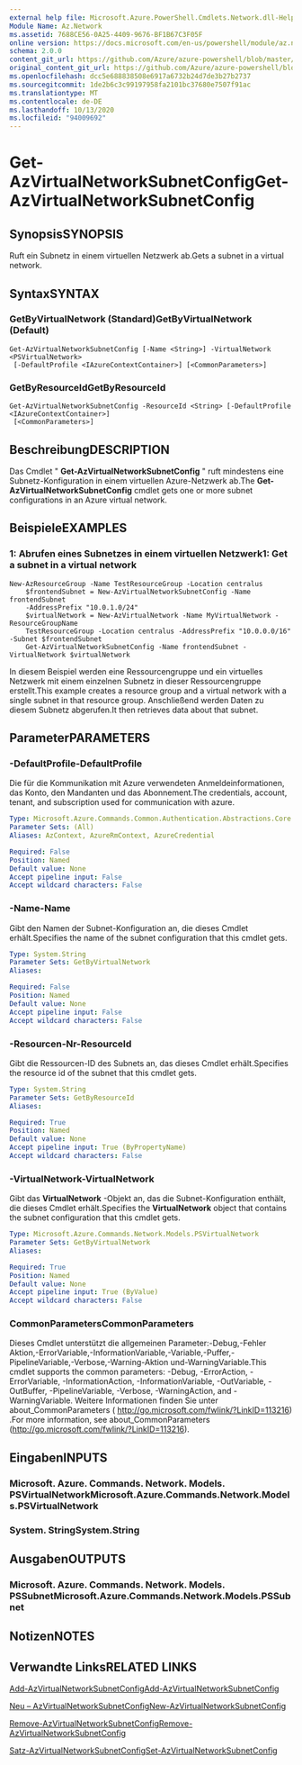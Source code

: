 ```yaml
---
external help file: Microsoft.Azure.PowerShell.Cmdlets.Network.dll-Help.xml
Module Name: Az.Network
ms.assetid: 7688CE56-0A25-4409-9676-BF1B67C3F05F
online version: https://docs.microsoft.com/en-us/powershell/module/az.network/get-azvirtualnetworksubnetconfig
schema: 2.0.0
content_git_url: https://github.com/Azure/azure-powershell/blob/master/src/Network/Network/help/Get-AzVirtualNetworkSubnetConfig.md
original_content_git_url: https://github.com/Azure/azure-powershell/blob/master/src/Network/Network/help/Get-AzVirtualNetworkSubnetConfig.md
ms.openlocfilehash: dcc5e688838508e6917a6732b24d7de3b27b2737
ms.sourcegitcommit: 1de2b6c3c99197958fa2101bc37680e7507f91ac
ms.translationtype: MT
ms.contentlocale: de-DE
ms.lasthandoff: 10/13/2020
ms.locfileid: "94009692"
---
```

# <span data-ttu-id="9ddcb-101">Get-AzVirtualNetworkSubnetConfig</span><span class="sxs-lookup"><span data-stu-id="9ddcb-101">Get-AzVirtualNetworkSubnetConfig</span></span>

## <span data-ttu-id="9ddcb-102">Synopsis</span><span class="sxs-lookup"><span data-stu-id="9ddcb-102">SYNOPSIS</span></span>
<span data-ttu-id="9ddcb-103">Ruft ein Subnetz in einem virtuellen Netzwerk ab.</span><span class="sxs-lookup"><span data-stu-id="9ddcb-103">Gets a subnet in a virtual network.</span></span>

## <span data-ttu-id="9ddcb-104">Syntax</span><span class="sxs-lookup"><span data-stu-id="9ddcb-104">SYNTAX</span></span>

### <span data-ttu-id="9ddcb-105">GetByVirtualNetwork (Standard)</span><span class="sxs-lookup"><span data-stu-id="9ddcb-105">GetByVirtualNetwork (Default)</span></span>
```
Get-AzVirtualNetworkSubnetConfig [-Name <String>] -VirtualNetwork <PSVirtualNetwork>
 [-DefaultProfile <IAzureContextContainer>] [<CommonParameters>]
```

### <span data-ttu-id="9ddcb-106">GetByResourceId</span><span class="sxs-lookup"><span data-stu-id="9ddcb-106">GetByResourceId</span></span>
```
Get-AzVirtualNetworkSubnetConfig -ResourceId <String> [-DefaultProfile <IAzureContextContainer>]
 [<CommonParameters>]
```

## <span data-ttu-id="9ddcb-107">Beschreibung</span><span class="sxs-lookup"><span data-stu-id="9ddcb-107">DESCRIPTION</span></span>
<span data-ttu-id="9ddcb-108">Das Cmdlet " **Get-AzVirtualNetworkSubnetConfig** " ruft mindestens eine Subnetz-Konfiguration in einem virtuellen Azure-Netzwerk ab.</span><span class="sxs-lookup"><span data-stu-id="9ddcb-108">The **Get-AzVirtualNetworkSubnetConfig** cmdlet gets one or more subnet configurations in an Azure virtual network.</span></span>

## <span data-ttu-id="9ddcb-109">Beispiele</span><span class="sxs-lookup"><span data-stu-id="9ddcb-109">EXAMPLES</span></span>

### <span data-ttu-id="9ddcb-110">1: Abrufen eines Subnetzes in einem virtuellen Netzwerk</span><span class="sxs-lookup"><span data-stu-id="9ddcb-110">1: Get a subnet in a virtual network</span></span>
```
New-AzResourceGroup -Name TestResourceGroup -Location centralus
    $frontendSubnet = New-AzVirtualNetworkSubnetConfig -Name frontendSubnet 
    -AddressPrefix "10.0.1.0/24"
    $virtualNetwork = New-AzVirtualNetwork -Name MyVirtualNetwork -ResourceGroupName 
    TestResourceGroup -Location centralus -AddressPrefix "10.0.0.0/16" -Subnet $frontendSubnet
    Get-AzVirtualNetworkSubnetConfig -Name frontendSubnet -VirtualNetwork $virtualNetwork
```

<span data-ttu-id="9ddcb-111">In diesem Beispiel werden eine Ressourcengruppe und ein virtuelles Netzwerk mit einem einzelnen Subnetz in dieser Ressourcengruppe erstellt.</span><span class="sxs-lookup"><span data-stu-id="9ddcb-111">This example creates a resource group and a virtual network with a single subnet in that resource group.</span></span> <span data-ttu-id="9ddcb-112">Anschließend werden Daten zu diesem Subnetz abgerufen.</span><span class="sxs-lookup"><span data-stu-id="9ddcb-112">It then retrieves data about that subnet.</span></span>

## <span data-ttu-id="9ddcb-113">Parameter</span><span class="sxs-lookup"><span data-stu-id="9ddcb-113">PARAMETERS</span></span>

### <span data-ttu-id="9ddcb-114">-DefaultProfile</span><span class="sxs-lookup"><span data-stu-id="9ddcb-114">-DefaultProfile</span></span>
<span data-ttu-id="9ddcb-115">Die für die Kommunikation mit Azure verwendeten Anmeldeinformationen, das Konto, den Mandanten und das Abonnement.</span><span class="sxs-lookup"><span data-stu-id="9ddcb-115">The credentials, account, tenant, and subscription used for communication with azure.</span></span>

```yaml
Type: Microsoft.Azure.Commands.Common.Authentication.Abstractions.Core.IAzureContextContainer
Parameter Sets: (All)
Aliases: AzContext, AzureRmContext, AzureCredential

Required: False
Position: Named
Default value: None
Accept pipeline input: False
Accept wildcard characters: False
```

### <span data-ttu-id="9ddcb-116">-Name</span><span class="sxs-lookup"><span data-stu-id="9ddcb-116">-Name</span></span>
<span data-ttu-id="9ddcb-117">Gibt den Namen der Subnet-Konfiguration an, die dieses Cmdlet erhält.</span><span class="sxs-lookup"><span data-stu-id="9ddcb-117">Specifies the name of the subnet configuration that this cmdlet gets.</span></span>

```yaml
Type: System.String
Parameter Sets: GetByVirtualNetwork
Aliases:

Required: False
Position: Named
Default value: None
Accept pipeline input: False
Accept wildcard characters: False
```

### <span data-ttu-id="9ddcb-118">-Resourcen-Nr</span><span class="sxs-lookup"><span data-stu-id="9ddcb-118">-ResourceId</span></span>
<span data-ttu-id="9ddcb-119">Gibt die Ressourcen-ID des Subnets an, das dieses Cmdlet erhält.</span><span class="sxs-lookup"><span data-stu-id="9ddcb-119">Specifies the resource id of the subnet that this cmdlet gets.</span></span>

```yaml
Type: System.String
Parameter Sets: GetByResourceId
Aliases:

Required: True
Position: Named
Default value: None
Accept pipeline input: True (ByPropertyName)
Accept wildcard characters: False
```

### <span data-ttu-id="9ddcb-120">-VirtualNetwork</span><span class="sxs-lookup"><span data-stu-id="9ddcb-120">-VirtualNetwork</span></span>
<span data-ttu-id="9ddcb-121">Gibt das **VirtualNetwork** -Objekt an, das die Subnet-Konfiguration enthält, die dieses Cmdlet erhält.</span><span class="sxs-lookup"><span data-stu-id="9ddcb-121">Specifies the **VirtualNetwork** object that contains the subnet configuration that this cmdlet gets.</span></span>

```yaml
Type: Microsoft.Azure.Commands.Network.Models.PSVirtualNetwork
Parameter Sets: GetByVirtualNetwork
Aliases:

Required: True
Position: Named
Default value: None
Accept pipeline input: True (ByValue)
Accept wildcard characters: False
```

### <span data-ttu-id="9ddcb-122">CommonParameters</span><span class="sxs-lookup"><span data-stu-id="9ddcb-122">CommonParameters</span></span>
<span data-ttu-id="9ddcb-123">Dieses Cmdlet unterstützt die allgemeinen Parameter:-Debug,-Fehler Aktion,-ErrorVariable,-InformationVariable,-Variable,-Puffer,-PipelineVariable,-Verbose,-Warning-Aktion und-WarningVariable.</span><span class="sxs-lookup"><span data-stu-id="9ddcb-123">This cmdlet supports the common parameters: -Debug, -ErrorAction, -ErrorVariable, -InformationAction, -InformationVariable, -OutVariable, -OutBuffer, -PipelineVariable, -Verbose, -WarningAction, and -WarningVariable.</span></span> <span data-ttu-id="9ddcb-124">Weitere Informationen finden Sie unter about_CommonParameters ( http://go.microsoft.com/fwlink/?LinkID=113216) .</span><span class="sxs-lookup"><span data-stu-id="9ddcb-124">For more information, see about_CommonParameters (http://go.microsoft.com/fwlink/?LinkID=113216).</span></span>

## <span data-ttu-id="9ddcb-125">Eingaben</span><span class="sxs-lookup"><span data-stu-id="9ddcb-125">INPUTS</span></span>

### <span data-ttu-id="9ddcb-126">Microsoft. Azure. Commands. Network. Models. PSVirtualNetwork</span><span class="sxs-lookup"><span data-stu-id="9ddcb-126">Microsoft.Azure.Commands.Network.Models.PSVirtualNetwork</span></span>

### <span data-ttu-id="9ddcb-127">System. String</span><span class="sxs-lookup"><span data-stu-id="9ddcb-127">System.String</span></span>

## <span data-ttu-id="9ddcb-128">Ausgaben</span><span class="sxs-lookup"><span data-stu-id="9ddcb-128">OUTPUTS</span></span>

### <span data-ttu-id="9ddcb-129">Microsoft. Azure. Commands. Network. Models. PSSubnet</span><span class="sxs-lookup"><span data-stu-id="9ddcb-129">Microsoft.Azure.Commands.Network.Models.PSSubnet</span></span>

## <span data-ttu-id="9ddcb-130">Notizen</span><span class="sxs-lookup"><span data-stu-id="9ddcb-130">NOTES</span></span>

## <span data-ttu-id="9ddcb-131">Verwandte Links</span><span class="sxs-lookup"><span data-stu-id="9ddcb-131">RELATED LINKS</span></span>

[<span data-ttu-id="9ddcb-132">Add-AzVirtualNetworkSubnetConfig</span><span class="sxs-lookup"><span data-stu-id="9ddcb-132">Add-AzVirtualNetworkSubnetConfig</span></span>](./Add-AzVirtualNetworkSubnetConfig.md)

[<span data-ttu-id="9ddcb-133">Neu – AzVirtualNetworkSubnetConfig</span><span class="sxs-lookup"><span data-stu-id="9ddcb-133">New-AzVirtualNetworkSubnetConfig</span></span>](./New-AzVirtualNetworkSubnetConfig.md)

[<span data-ttu-id="9ddcb-134">Remove-AzVirtualNetworkSubnetConfig</span><span class="sxs-lookup"><span data-stu-id="9ddcb-134">Remove-AzVirtualNetworkSubnetConfig</span></span>](./Remove-AzVirtualNetworkSubnetConfig.md)

[<span data-ttu-id="9ddcb-135">Satz-AzVirtualNetworkSubnetConfig</span><span class="sxs-lookup"><span data-stu-id="9ddcb-135">Set-AzVirtualNetworkSubnetConfig</span></span>](./Set-AzVirtualNetworkSubnetConfig.md)
